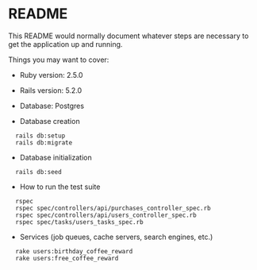 # README

This README would normally document whatever steps are necessary to get the
application up and running.

Things you may want to cover:

* Ruby version: 2.5.0

* Rails version: 5.2.0

* Database: Postgres

* Database creation
```
  rails db:setup
  rails db:migrate
```

* Database initialization
```
  rails db:seed
```

* How to run the test suite
```
  rspec
  rspec spec/controllers/api/purchases_controller_spec.rb
  rspec spec/controllers/api/users_controller_spec.rb
  rspec spec/tasks/users_tasks_spec.rb
```

* Services (job queues, cache servers, search engines, etc.)
```
  rake users:birthday_coffee_reward
  rake users:free_coffee_reward
```
